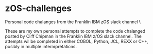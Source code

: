 # zOS-challenges
Personal code chalanges from the Franklin IBM zOS slack channel \


These are my own personal attempts to complete the code chalanged posted by Cliff Chipman in the Franklin IBM z/OS slack channel.
The attempts wil be completed in either COBOL, Python, JCL, REXX or C++, posibly in multiple intermpretations.

